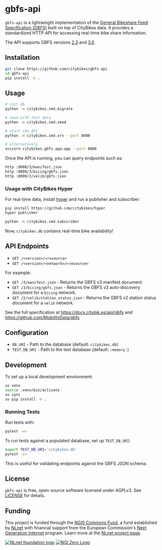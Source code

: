 # gbfs-api

`gbfs-api` is a lightweight implementation of the [General Bikeshare Feed
Specification (GBFS)][1] built on top of CityBikes data. It provides a
standardized HTTP API for accessing real-time bike share information.

The API supports GBFS versions [2.3][2.3] and [3.0][3.0].

[1]: https://gbfs.org
[2.3]: https://github.com/MobilityData/gbfs/blob/v2.3/gbfs.md
[3.0]: https://github.com/MobilityData/gbfs/blob/v3.0/gbfs.md

## Installation

```sh
git clone https://github.com/citybikes/gbfs-api
cd gbfs-api
pip install -e .
```
## Usage

```sh
# init db
python -m citybikes.cmd.migrate

# seed with test data
python -m citybikes.cmd.seed

# start the API
python -m citybikes.cmd.srv --port 8000

# alternatively
uvicorn citybikes.gbfs.app:app --port 8000

```
Once the API is running, you can query endpoints such as:

```sh
http :8000/3/manifest.json
http :8000/3/bicing/gbfs.json
http :8000/2/velib/gbfs.json
```

### Usage with CityBikes Hyper

For real-time data, install [hyper][2] and run a publisher and subscriber:

```sh
pip install https://github.com/citybikes/hyper
hyper publisher
```

```sh
python -m citybikes.cmd.subscriber
```

Now, `citybikes.db` contains real-time bike availability!

[2]: https://github.com/citybikes/hyper

## API Endpoints

* `GET /<version>/<resource>`
* `GET /<version>/<network>/<resource>`

For example:

* `GET /3/manifest.json` - Returns the GBFS v3 manifest document.
* `GET /3/bicing/gbfs.json` - Returns the GBFS v3 auto-discovery document for a `bicing` network.
* `GET /2/velib/station_status.json` - Returns the GBFS v2 station status document for a `velib` network.

See the full specification at https://docs.citybik.es/api/gbfs and
https://github.com/MobilityData/gbfs


## Configuration

- `DB_URI` - Path to the database (default: `citybikes.db`)
- `TEST_DB_URI` - Path to the test database (default: `:memory:`)

## Development

To set up a local development environment:

```sh
uv venv
source .venv/bin/activate
uv sync
uv pip install -e .
```

### Running Tests

Run tests with:

```sh
pytest -vv
```

To run tests against a populated database, set up `TEST_DB_URI`:

```sh
export TEST_DB_URI='citybikes.db'
pytest -vv
```

This is useful for validating endpoints against the GBFS JSON schema.

## License

`gbfs-api` is free, open-source software licensed under AGPLv3. See [LICENSE](LICENSE.txt) for details.

## Funding

This project is funded through the [NGI0 Commons Fund](https://nlnet.nl/commonsfund), a fund established by [NLnet](https://nlnet.nl) with financial support from the European Commission's [Next Generation Internet](https://ngi.eu) program. Learn more at the [NLnet project page](https://nlnet.nl/project/CityBikes).

[![NLnet foundation logo](https://nlnet.nl/logo/banner.png)](https://nlnet.nl)
[![NGI Zero Logo](https://nlnet.nl/image/logos/NGI0_tag.svg)](https://nlnet.nl/commonsfund)
